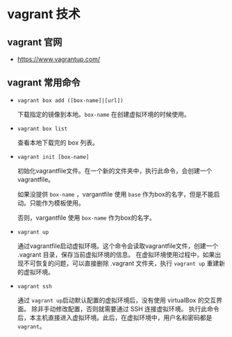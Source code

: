 # vagrant 技术


## vagrant  官网

*  https://www.vagrantup.com/

## vagrant 常用命令

* `vagrant box add ([box-name]|[url])`

  下载指定的镜像到本地。`box-name` 在创建虚拟环境的时候使用。
  
* `vagrant box list`

   查看本地下载完的 box 列表。
  
* `vagrant init [box-name]`

   初始化vagrantfile文件。在一个新的文件夹中，执行此命令，会创建一个 vagrantfile。
   
   如果没提供 `box-name` ，vargantfile 使用 `base` 作为box的名字，但是不能启动。只能作为模板使用。
  
   否则，vargantfile 使用 `box-name` 作为box的名字。
   
 * `vagrant up` 
 
    通过vagrantfile启动虚拟环境。这个命令会读取vagrantfile文件，创建一个 .vagrant 目录，保存当前虚拟环境的信息。
    在虚拟环境使用过程中，如果出现不可恢复的问题，可以直接删除 .vagrant 文件夹，执行 `vagrant up` 重建新的虚拟环境。

* `vagrant ssh`

    通过 `vagrant up`启动默认配置的虚拟环境后，没有使用 virtualBox 的交互界面。 除非手动修改配置，否则就需要通过 SSH 连接虚拟环境。
    执行此命令后，本主机直接进入虚拟环境。此后，在虚拟环境中，用户名和密码都是 `vagrant`。